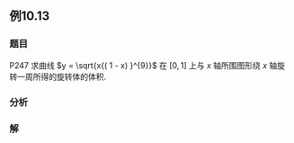 ## 例10.13
### 题目
P247 求曲线 $y = \sqrt{x{( 1 - x) }^{9}}$ 在 $\lbrack {0,1}\rbrack$ 上与 $x$ 轴所围图形绕 $x$ 轴旋转一周所得的旋转体的体积.
### 分析

### 解